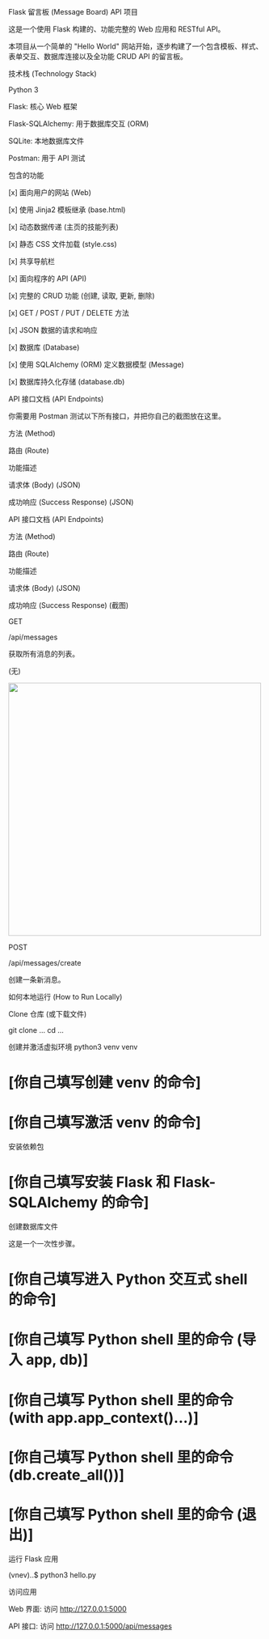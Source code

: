 Flask 留言板 (Message Board) API 项目

这是一个使用 Flask 构建的、功能完整的 Web 应用和 RESTful API。

本项目从一个简单的 "Hello World" 网站开始，逐步构建了一个包含模板、样式、表单交互、数据库连接以及全功能 CRUD API 的留言板。

技术栈 (Technology Stack)

Python 3

Flask: 核心 Web 框架

Flask-SQLAlchemy: 用于数据库交互 (ORM)

SQLite: 本地数据库文件

Postman: 用于 API 测试

包含的功能

[x] 面向用户的网站 (Web)

[x] 使用 Jinja2 模板继承 (base.html)

[x] 动态数据传递 (主页的技能列表)

[x] 静态 CSS 文件加载 (style.css)

[x] 共享导航栏

[x] 面向程序的 API (API)

[x] 完整的 CRUD 功能 (创建, 读取, 更新, 删除)

[x] GET / POST / PUT / DELETE 方法

[x] JSON 数据的请求和响应

[x] 数据库 (Database)

[x] 使用 SQLAlchemy (ORM) 定义数据模型 (Message)

[x] 数据库持久化存储 (database.db)

API 接口文档 (API Endpoints)

你需要用 Postman 测试以下所有接口，并把你自己的截图放在这里。

方法 (Method)

路由 (Route)

功能描述

请求体 (Body) (JSON)

成功响应 (Success Response) (JSON)

API 接口文档 (API Endpoints)

方法 (Method)

路由 (Route)

功能描述

请求体 (Body) (JSON)

成功响应 (Success Response) (截图)

GET

/api/messages

获取所有消息的列表。

(无)

<img src="https://github.com/user-attachments/assets/cc9f0e04-651c-4363-8d23-964c625d2799" width="500" />

POST

/api/messages/create

创建一条新消息。







如何本地运行 (How to Run Locally)

Clone 仓库 (或下载文件)

git clone ...
cd ...


创建并激活虚拟环境
python3 venv venv

# [你自己填写创建 venv 的命令]
# [你自己填写激活 venv 的命令]


安装依赖包

# [你自己填写安装 Flask 和 Flask-SQLAlchemy 的命令]


创建数据库文件

这是一个一次性步骤。

# [你自己填写进入 Python 交互式 shell 的命令]

# [你自己填写 Python shell 里的命令 (导入 app, db)]
# [你自己填写 Python shell 里的命令 (with app.app_context()...)]
# [你自己填写 Python shell 里的命令 (db.create_all())]
# [你自己填写 Python shell 里的命令 (退出)]


运行 Flask 应用

(vnev)..$ python3 hello.py


访问应用

Web 界面: 访问 http://127.0.0.1:5000

API 接口: 访问 http://127.0.0.1:5000/api/messages
